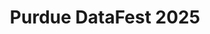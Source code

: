 ---
title: "Purdue DataFest 2025"
summary: "Best in Show"
coverImage: "assets/projects/Award/PU.png"
order: 3
---